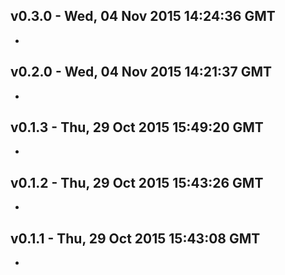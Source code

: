 v0.3.0 - Wed, 04 Nov 2015 14:24:36 GMT
--------------------------------------

- 


v0.2.0 - Wed, 04 Nov 2015 14:21:37 GMT
--------------------------------------

- 


v0.1.3 - Thu, 29 Oct 2015 15:49:20 GMT
--------------------------------------

- 


v0.1.2 - Thu, 29 Oct 2015 15:43:26 GMT
--------------------------------------

- 


v0.1.1 - Thu, 29 Oct 2015 15:43:08 GMT
--------------------------------------

- 